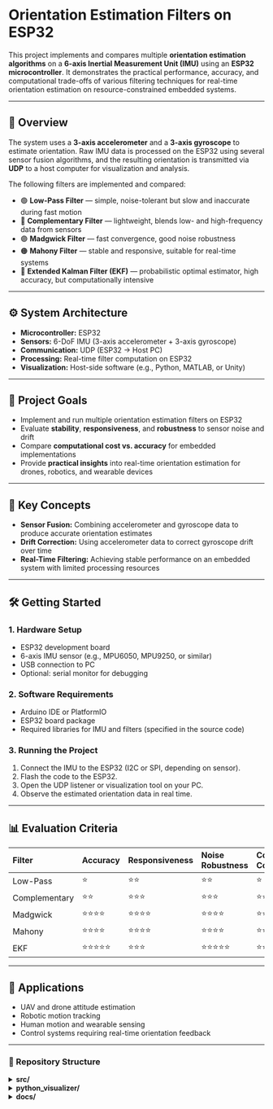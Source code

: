 # Orientation Estimation Filters on ESP32

This project implements and compares multiple **orientation estimation algorithms** on a **6-axis Inertial Measurement Unit (IMU)** using an **ESP32 microcontroller**. It demonstrates the practical performance, accuracy, and computational trade-offs of various filtering techniques for real-time orientation estimation on resource-constrained embedded systems.

---

## 🧭 Overview

The system uses a **3-axis accelerometer** and a **3-axis gyroscope** to estimate orientation. Raw IMU data is processed on the ESP32 using several sensor fusion algorithms, and the resulting orientation is transmitted via **UDP** to a host computer for visualization and analysis.

The following filters are implemented and compared:

- 🟢 **Low-Pass Filter** — simple, noise-tolerant but slow and inaccurate during fast motion  
- 🔵 **Complementary Filter** — lightweight, blends low- and high-frequency data from sensors  
- 🟣 **Madgwick Filter** — fast convergence, good noise robustness  
- 🟠 **Mahony Filter** — stable and responsive, suitable for real-time systems  
- 🔴 **Extended Kalman Filter (EKF)** — probabilistic optimal estimator, high accuracy, but computationally intensive  

---

## ⚙️ System Architecture

- **Microcontroller:** ESP32  
- **Sensors:** 6-DoF IMU (3-axis accelerometer + 3-axis gyroscope)  
- **Communication:** UDP (ESP32 → Host PC)  
- **Processing:** Real-time filter computation on ESP32  
- **Visualization:** Host-side software (e.g., Python, MATLAB, or Unity)  

---

## 🧩 Project Goals

- Implement and run multiple orientation estimation filters on ESP32  
- Evaluate **stability**, **responsiveness**, and **robustness** to sensor noise and drift  
- Compare **computational cost vs. accuracy** for embedded implementations  
- Provide **practical insights** into real-time orientation estimation for drones, robotics, and wearable devices  

---

## 🧠 Key Concepts

- **Sensor Fusion:** Combining accelerometer and gyroscope data to produce accurate orientation estimates  
- **Drift Correction:** Using accelerometer data to correct gyroscope drift over time  
- **Real-Time Filtering:** Achieving stable performance on an embedded system with limited processing resources  

---

## 🛠️ Getting Started

### 1. Hardware Setup
- ESP32 development board  
- 6-axis IMU sensor (e.g., MPU6050, MPU9250, or similar)  
- USB connection to PC  
- Optional: serial monitor for debugging  

### 2. Software Requirements
- Arduino IDE or PlatformIO  
- ESP32 board package  
- Required libraries for IMU and filters (specified in the source code)  

### 3. Running the Project
1. Connect the IMU to the ESP32 (I2C or SPI, depending on sensor).  
2. Flash the code to the ESP32.  
3. Open the UDP listener or visualization tool on your PC.  
4. Observe the estimated orientation data in real time.  

---

## 📊 Evaluation Criteria

| Filter | Accuracy | Responsiveness | Noise Robustness | Computation Cost |
|:-------|:----------|:----------------|:-----------------|:-----------------|
| Low-Pass | ⭐ | ⭐⭐ | ⭐⭐ | ⭐ |
| Complementary | ⭐⭐ | ⭐⭐⭐ | ⭐⭐⭐ | ⭐⭐ |
| Madgwick | ⭐⭐⭐⭐ | ⭐⭐⭐⭐ | ⭐⭐⭐⭐ | ⭐⭐⭐ |
| Mahony | ⭐⭐⭐⭐ | ⭐⭐⭐⭐ | ⭐⭐⭐⭐ | ⭐⭐⭐ |
| EKF | ⭐⭐⭐⭐⭐ | ⭐⭐⭐ | ⭐⭐⭐⭐⭐ | ⭐⭐⭐⭐⭐ |

---

## 🧩 Applications

- UAV and drone attitude estimation  
- Robotic motion tracking  
- Human motion and wearable sensing  
- Control systems requiring real-time orientation feedback  

---

### 📁 Repository Structure

<details>
<summary><b>src/</b></summary>

- **lib/**
  - **IMU/** — IMU data acquisition over I2C  
  - **Filters/** — All filter implementations (Low-pass, Complementary, Madgwick, Mahony, EKF)
- **main.cpp** — Main firmware entry point for ESP32  

</details>

<details>
<summary><b>python_visualizer/</b></summary>

- **over_udp.py** — Python script for real-time UDP data visualization  

</details>

<details>
<summary><b>docs/</b></summary>

- Documentation




